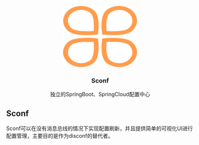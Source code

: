 <p align="center">
   <img src="./doc/logo.svg" alt="配置管理" width="200" height="165">
</p>

<h3 align="center">Sconf</h3>

<p align="center">
  独立的SpringBoot、SpringCloud配置中心
</p>

## Sconf

Sconf可以在没有消息总线的情况下实现配置刷新，并且提供简单的可视化UI进行配置管理，主要目的是作为disconf的替代者。
